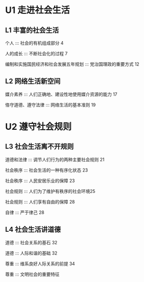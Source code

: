 # U1 走进社会生活

## L1 丰富的社会生活

个人 ::: 社会的有机组成部分 4

人的成长 ::: 不断社会化的过程 7

编制和实施国民经济和社会发展五年规划 ::: 党治国理政的重要方式 12

## L2 网络生活新空间

媒介素养 ::: 人们正确地、建设性地使用媒介资源的能力 17

恪守道德、遵守法律 ::: 网络生活的基本准则 19

# U2 遵守社会规则

## L3 社会生活离不开规则

道德和法律 ::: 调节人们行为的两种主要社会规则 21

社会秩序 ::: 社会生活的一种有序化状态 23

社会秩序 ::: 人民安居乐业的保障 23

社会规则 ::: 人们为了维护有秩序的社会环境25

社会规则 ::: 人们享有自由的保障 28

自律 ::: 严于律己 28

## L4 社会生活讲道德

道德 ::: 社会关系的基石 32

道德 ::: 人际和谐的基础 32

尊重 ::: 维系良好人际关系的前提 34

尊重 ::: 文明社会的重要特征